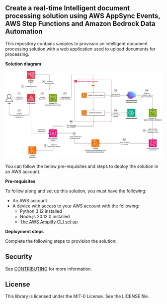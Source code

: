 ##  Create a real-time Intelligent document processing solution using AWS AppSync Events, AWS Step Functions and Amazon Bedrock Data Automation

This repository contains samples to provision an intelligent document processing solution with a web application used to upload documents for processing.

**Solution diagram**

![Solution diagram](idp-diagram.png)

You can follow the below pre-requisites and steps to deploy the solution in an AWS account.

**Pre-requisites**

To follow along and set up this solution, you must have the following:
* An AWS account
* A device with access to your AWS account with the following:
    * Python 3.12 installed
    * Node.js 20.12.0 installed
    * [The AWS Amplify CLI set up](http://docs.amplify.aws/react/start/manual-installation/)

**Deployment steps**

Complete the following steps to provision the solution:


## Security

See [CONTRIBUTING](CONTRIBUTING.md#security-issue-notifications) for more information.

## License

This library is licensed under the MIT-0 License. See the LICENSE file.

